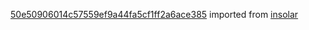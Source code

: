 [50e50906014c57559ef9a44fa5cf1ff2a6ace385](https://github.com/insolar/insolar/commit/50e50906014c57559ef9a44fa5cf1ff2a6ace385) imported from [insolar](https://github.com/insolar/insolar)
